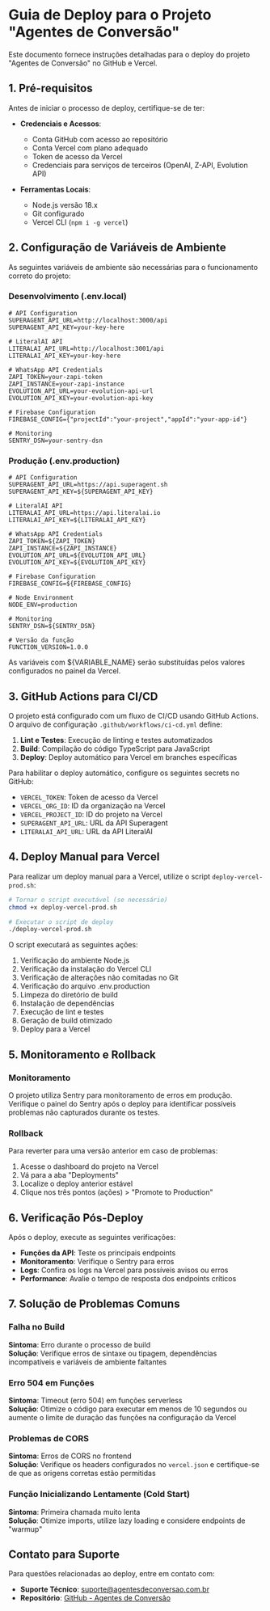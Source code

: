 # Guia de Deploy para o Projeto "Agentes de Conversão"

Este documento fornece instruções detalhadas para o deploy do projeto "Agentes de Conversão" no GitHub e Vercel.

## 1. Pré-requisitos

Antes de iniciar o processo de deploy, certifique-se de ter:

- **Credenciais e Acessos**:
  - Conta GitHub com acesso ao repositório
  - Conta Vercel com plano adequado
  - Token de acesso da Vercel
  - Credenciais para serviços de terceiros (OpenAI, Z-API, Evolution API)

- **Ferramentas Locais**:
  - Node.js versão 18.x
  - Git configurado
  - Vercel CLI (`npm i -g vercel`)

## 2. Configuração de Variáveis de Ambiente

As seguintes variáveis de ambiente são necessárias para o funcionamento correto do projeto:

### Desenvolvimento (.env.local)
```
# API Configuration
SUPERAGENT_API_URL=http://localhost:3000/api
SUPERAGENT_API_KEY=your-key-here

# LiteralAI API
LITERALAI_API_URL=http://localhost:3001/api
LITERALAI_API_KEY=your-key-here

# WhatsApp API Credentials
ZAPI_TOKEN=your-zapi-token
ZAPI_INSTANCE=your-zapi-instance
EVOLUTION_API_URL=your-evolution-api-url
EVOLUTION_API_KEY=your-evolution-api-key

# Firebase Configuration
FIREBASE_CONFIG={"projectId":"your-project","appId":"your-app-id"}

# Monitoring
SENTRY_DSN=your-sentry-dsn
```

### Produção (.env.production)
```
# API Configuration
SUPERAGENT_API_URL=https://api.superagent.sh
SUPERAGENT_API_KEY=${SUPERAGENT_API_KEY}

# LiteralAI API
LITERALAI_API_URL=https://api.literalai.io
LITERALAI_API_KEY=${LITERALAI_API_KEY}

# WhatsApp API Credentials
ZAPI_TOKEN=${ZAPI_TOKEN}
ZAPI_INSTANCE=${ZAPI_INSTANCE}
EVOLUTION_API_URL=${EVOLUTION_API_URL}
EVOLUTION_API_KEY=${EVOLUTION_API_KEY}

# Firebase Configuration
FIREBASE_CONFIG=${FIREBASE_CONFIG}

# Node Environment
NODE_ENV=production

# Monitoring
SENTRY_DSN=${SENTRY_DSN}

# Versão da função
FUNCTION_VERSION=1.0.0
```

As variáveis com ${VARIABLE_NAME} serão substituídas pelos valores configurados no painel da Vercel.

## 3. GitHub Actions para CI/CD

O projeto está configurado com um fluxo de CI/CD usando GitHub Actions. O arquivo de configuração `.github/workflows/ci-cd.yml` define:

1. **Lint e Testes**: Execução de linting e testes automatizados
2. **Build**: Compilação do código TypeScript para JavaScript
3. **Deploy**: Deploy automático para Vercel em branches específicas

Para habilitar o deploy automático, configure os seguintes secrets no GitHub:

- `VERCEL_TOKEN`: Token de acesso da Vercel
- `VERCEL_ORG_ID`: ID da organização na Vercel
- `VERCEL_PROJECT_ID`: ID do projeto na Vercel
- `SUPERAGENT_API_URL`: URL da API Superagent
- `LITERALAI_API_URL`: URL da API LiteralAI

## 4. Deploy Manual para Vercel

Para realizar um deploy manual para a Vercel, utilize o script `deploy-vercel-prod.sh`:

```bash
# Tornar o script executável (se necessário)
chmod +x deploy-vercel-prod.sh

# Executar o script de deploy
./deploy-vercel-prod.sh
```

O script executará as seguintes ações:
1. Verificação do ambiente Node.js
2. Verificação da instalação do Vercel CLI
3. Verificação de alterações não comitadas no Git
4. Verificação do arquivo .env.production
5. Limpeza do diretório de build
6. Instalação de dependências
7. Execução de lint e testes
8. Geração de build otimizado
9. Deploy para a Vercel

## 5. Monitoramento e Rollback

### Monitoramento

O projeto utiliza Sentry para monitoramento de erros em produção. Verifique o painel do Sentry após o deploy para identificar possíveis problemas não capturados durante os testes.

### Rollback

Para reverter para uma versão anterior em caso de problemas:

1. Acesse o dashboard do projeto na Vercel
2. Vá para a aba "Deployments"
3. Localize o deploy anterior estável
4. Clique nos três pontos (ações) > "Promote to Production"

## 6. Verificação Pós-Deploy

Após o deploy, execute as seguintes verificações:

- **Funções da API**: Teste os principais endpoints
- **Monitoramento**: Verifique o Sentry para erros
- **Logs**: Confira os logs na Vercel para possíveis avisos ou erros
- **Performance**: Avalie o tempo de resposta dos endpoints críticos

## 7. Solução de Problemas Comuns

### Falha no Build

**Sintoma**: Erro durante o processo de build  
**Solução**: Verifique erros de sintaxe ou tipagem, dependências incompatíveis e variáveis de ambiente faltantes

### Erro 504 em Funções

**Sintoma**: Timeout (erro 504) em funções serverless  
**Solução**: Otimize o código para executar em menos de 10 segundos ou aumente o limite de duração das funções na configuração da Vercel

### Problemas de CORS

**Sintoma**: Erros de CORS no frontend  
**Solução**: Verifique os headers configurados no `vercel.json` e certifique-se de que as origens corretas estão permitidas

### Função Inicializando Lentamente (Cold Start)

**Sintoma**: Primeira chamada muito lenta  
**Solução**: Otimize imports, utilize lazy loading e considere endpoints de "warmup"

## Contato para Suporte

Para questões relacionadas ao deploy, entre em contato com:

- **Suporte Técnico**: suporte@agentesdeconversao.com.br
- **Repositório**: [GitHub - Agentes de Conversão](https://github.com/usuario/agentes-conversao)